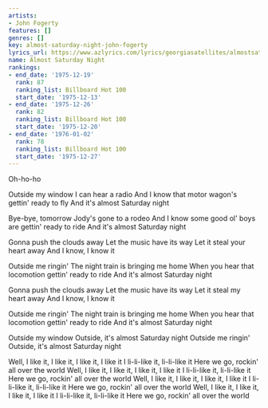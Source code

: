 ```yaml
---
artists:
- John Fogerty
features: []
genres: []
key: almost-saturday-night-john-fogerty
lyrics_url: https://www.azlyrics.com/lyrics/georgiasatellites/almostsaturdaynightrockinallovertheworld.html
name: Almost Saturday Night
rankings:
- end_date: '1975-12-19'
  rank: 87
  ranking_list: Billboard Hot 100
  start_date: '1975-12-13'
- end_date: '1975-12-26'
  rank: 82
  ranking_list: Billboard Hot 100
  start_date: '1975-12-20'
- end_date: '1976-01-02'
  rank: 78
  ranking_list: Billboard Hot 100
  start_date: '1975-12-27'
---
```


Oh-ho-ho

Outside my window
I can hear a radio
And I know that motor wagon's gettin' ready to fly
And it's almost Saturday night

Bye-bye, tomorrow
Jody's gone to a rodeo
And I know some good ol' boys are gettin' ready to ride
And it's almost Saturday night

Gonna push the clouds away
Let the music have its way
Let it steal your heart away
And I know, I know it

Outside me ringin'
The night train is bringing me home
When you hear that locomotion gettin' ready to ride
And it's almost Saturday night

Gonna push the clouds away
Let the music have its way
Let it steal my heart away
And I know, I know it

Outside me ringin'
The night train is bringing me home
When you hear that locomotion gettin' ready to ride
And it's almost Saturday night

Outside my window
Outside, it's almost Saturday night
Outside me ringin'
Outside, it's almost Saturday night

Well, I like it, I like it, I like it, I like it
I li-li-like it, li-li-like it
Here we go, rockin' all over the world
Well, I like it, I like it, I like it, I like it
I li-li-like it, li-li-like it
Here we go, rockin' all over the world
Well, I like it, I like it, I like it, I like it
I li-li-like it, li-li-like it
Here we go, rockin' all over the world
Well, I like it, I like it, I like it, I like it
I li-li-like it, li-li-like it
Here we go, rockin' all over the world



